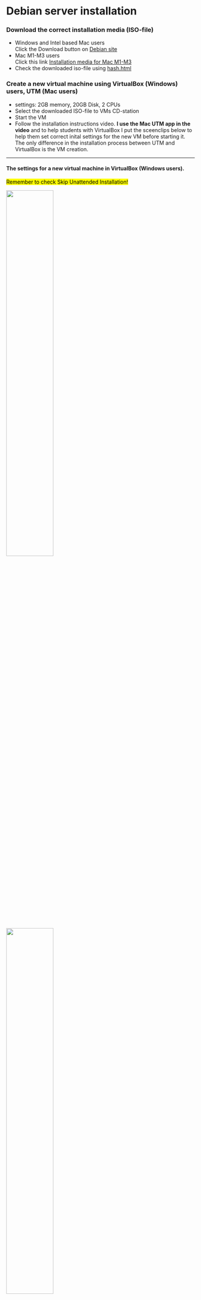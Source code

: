 # Debian server installation 
### Download the correct installation media (ISO-file)
* Windows and Intel based Mac users  
Click the Download button on [Debian site](https://www.debian.org/) 
* Mac M1-M3 users   
Click this link [Installation media for Mac M1-M3](https://cdimage.debian.org/debian-cd/current/arm64/iso-cd/debian-12.7.0-arm64-netinst.iso)
* Check the downloaded iso-file using [hash.html](https://averkoc.github.io/files/hash)

### Create a new virtual machine using VirtualBox (Windows) users, UTM (Mac users)  
* settings: 2GB memory, 20GB Disk, 2 CPUs
* Select the downloaded ISO-file to VMs CD-station
* Start the VM
* Follow the installation instructions video. **I use the Mac UTM app in the video** and to help students with VirtualBox I put the sceenclips below to help them set correct inital settings for the new VM before starting it. The only difference in the  installation process between UTM and VirtualBox is the VM creation.

  
-----
#### The settings for a new virtual machine in VirtualBox (Windows users).  
<mark>Remember to check Skip Unattended Installation!</mark>  

<img src="https://github.com/user-attachments/assets/483bba8a-56c4-4a14-9148-ecd9b1ab847d" width="50%" />  
<br><br>

<img src="https://github.com/user-attachments/assets/8ce92b28-d147-41fd-8a12-a333161d2812" width="50%" />  
<br><br>

<img src="https://github.com/user-attachments/assets/d6278e57-5c3d-45ca-80fa-f2f437f15622" width="50%" />
<br><br>

# Post-installation configuration 
This can be done later in our online session. Note: if you have wrong keyboard layout in console, see this [instruction](https://averkoc.github.io/files/server_keyboard) 

### The sudo program
It is best practice not to log in as root to avoid inadvertently issuing commands that modify the system. Instead, we want to grant the user 'student' the ability to execute commands as root using the sudo program. To make this possible, we install a program called sudo. The sudo program has a special setting called the setuid bit. This setting allows the program to run with root privileges. This way, when you use sudo, you can perform tasks that require higher privileges. When a user starts the sudo program, it checks the /etc/sudoers file to determine which commands the user is allowed to run.

* Log in as the root
* Issue command: `apt install sudo`
* Add student to group sudo: `usermod -a -G sudo student`
* Add student to group adm: `usermod -a -G adm student`
* log out  <br>
    
**From now on  you have no need to log in as root when you want to issue system managament commands.**

### UFW firewall frontend    
We install UFW that sets up a firewall. UFW simplifies the process by managing iptables, which is the underlying firewall system. 
* log in as student
* Issue command: `sudo apt install ufw`

We want to limit access to our openssh server to users in our local network.    
* `sudo ufw allow from 192.168.0.0/16 to any port 22 proto tcp`   

We install later apache2 web server and to allow local users to connect to it we add the rule below.  
* `sudo ufw allow from 192.168.0.0/16 to any port 80 proto tcp`  

### Web server  
In our first workshop we need web server. We install apache2 web server application.  
* `sudo apt install apache2` 

### Logging system  
We add a rsyslog logging system in addition to journald that already exists in our server.  
* `sudo apt install rsyslog`  

### Intrusion detection/preventions software (fail2ban)  
This we install and configure later.

### Bash configuration files  (.bashrc, .bash_aliases)
When you log in, Bash automatically executes commands in certain files located in your home directory, such as .bashrc, .bash_aliases, .profile, and .bash_login. By customizing these files, you can personalize your environment, such as by defining aliases for long commands.



